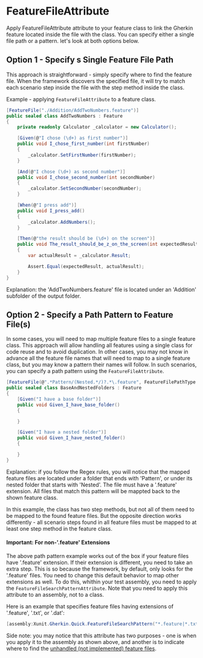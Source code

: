 # FeatureFileAttribute

Apply FeatureFileAttribute attribute to your feature class to link the Gherkin feature located inside the file with the class. You can specify either a single file path or a pattern. let's look at both options below.

## Option 1 - Specify s Single Feature File Path

This approach is straightforward - simply specify where to find the feature file. When the framework discovers the specified file, it will try to match each scenario step inside the file with the step method inside the class.

Example - applying `FeatureFileAttribute` to a feature class.

```C#
[FeatureFile("./Addition/AddTwoNumbers.feature")]
public sealed class AddTwoNumbers : Feature
{
    private readonly Calculator _calculator = new Calculator();

    [Given(@"I chose (\d+) as first number")]
    public void I_chose_first_number(int firstNumber)
    {
        _calculator.SetFirstNumber(firstNumber);
    }

    [And(@"I chose (\d+) as second number")]
    public void I_chose_second_number(int secondNumber)
    {
        _calculator.SetSecondNumber(secondNumber);
    }

    [When(@"I press add")]
    public void I_press_add()
    {
        _calculator.AddNumbers();
    }

    [Then(@"the result should be (\d+) on the screen")]
    public void The_result_should_be_z_on_the_screen(int expectedResult)
    {
        var actualResult = _calculator.Result;

        Assert.Equal(expectedResult, actualResult);
    }
}
```

Explanation: the 'AddTwoNumbers.feature' file is located under an 'Addition' subfolder of the output folder.

## Option 2 - Specify a Path Pattern to Feature File(s)

In some cases, you will need to map multiple feature files to a single feature class. This approach will allow handling all features using a single class for code reuse and to avoid duplication. In other cases, you may not know in advance all the feature file names that will need to map to a single feature class, but you may know a pattern their names will follow. In such scenarios, you can specify a path pattern using the `FeatureFileAttribute`.

```C#
[FeatureFile(@".*Pattern/(Nested.*/)?.*\.feature", FeatureFilePathType.Regex)]
public sealed class BaseAndNestedFolders : Feature
{
    [Given("I have a base folder")]
    public void Given_I_have_base_folder()
    {

    }

    [Given("I have a nested folder")]
    public void Given_I_have_nested_folder()
    {

    }
}
```

Explanation: if you follow the Regex rules, you will notice that the mapped feature files are located under a folder that ends with 'Pattern', or under its nested folder that starts with 'Nested'. The file must have a '.feature' extension. All files that match this pattern will be mappted back to the shown feature class.

In this example, the class has two step methods, but not all of them need to be mapped to the found feature files. But the opposite direction works differently - all scenario steps found in all feature files must be mapped to at least one step method in the feature class.

#### Important: For non-'.feature' Extensions

The above path pattern example works out of the box if your feature files have '.feature' extension. If their extension is different, you need to take an extra step. This is so because the framework, by default, only looks for the '.feature' files. You need to change this default behavior to map other extensions as well. To do this, whithin your test assembly, you need to apply the `FeatureFileSearchPatternAttribute`. Note that you need to apply this attribute to an assembly, not to a class.

Here is an example that specifies feature files having extensions of '.feature', '.txt', or '.dat':

```C#
[assembly:Xunit.Gherkin.Quick.FeatureFileSearchPattern("*.feature|*.txt|*.dat")]
```

Side note: you may notice that this attribute has two purposes - one is when you apply it to the assembly as shown above, and another is to indicate where to find the [unhandled (not implemented) feature files](/docs/handle-not-implemented-feature-files.md).
